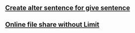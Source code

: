 ## [Create alter sentence for give sentence](https://www.wordtune.com/)

## [Online file share without Limit](https://toffeeshare.com/)
